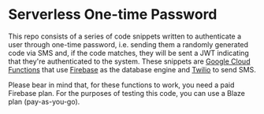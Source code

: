 # Serverless One-time Password

This repo consists of a series of code snippets written to authenticate a user through one-time password,
i.e. sending them a randomly generated code via SMS and, if the code matches, they will be sent a JWT indicating
that they're authenticated to the system. These snippets are [Google Cloud Functions](https://cloud.google.com/functions/)
that use [Firebase](https://firebase.google.com/) as the database engine and [Twilio](https://www.twilio.com/) to send
SMS.

Please bear in mind that, for these functions to work, you need a paid Firebase plan. For the purposes of
testing this code, you can use a Blaze plan (pay-as-you-go).
